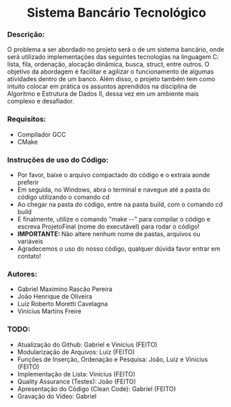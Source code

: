 <h1 align="center">Sistema Bancário Tecnológico</h1>

<h3>Descrição:</h3>
O problema a ser abordado no projeto será o de um sistema bancário, onde será utilizado implementações das seguintes tecnologias na linguagem C: lista, fila, ordenação, alocação dinâmica, busca, struct, entre outros. O objetivo da abordagem é facilitar e agilizar o funcionamento de algumas atividades dentro de um banco. Além disso, o projeto também tem como intuito colocar em prática os assuntos aprendidos na disciplina de Algoritmo e Estrutura de Dados II, dessa vez em um ambiente mais complexo e desafiador.

<h3>Requisitos:</h3>
<ul>
  <li>Compilador GCC</li>
  <li>CMake</li>
</ul>

<h3>Instruções de uso do Código:</h3>
<ul>
  <li>Por favor, baixe o arquivo compactado do código e o extraia aonde preferir</li>
  <li>Em seguida, no Windows, abra o terminal e navegue até a pasta do código utilizando o comando cd</li>
  <li>Ao chegar na pasta do código, entre na pasta build, com o comando cd build</li>
  <li>E finalmente, utilize o comando "make --" para compilar o código e escreva ProjetoFinal (nome do executável) para rodar o código!</li>
  <li><b>IMPORTANTE: </b>Não altere nenhum nome de pastas, arquivos ou variáveis</li>
  <li>Agradecemos o uso do nosso código, qualquer dúvida favor entrar em contato!</li>
</ul>

<h3>Autores:</h3> 
<ul>
  <li>Gabriel Maximino Rascão Pereira</li>
  <li>João Henrique de Oliveira</li>
  <li>Luiz Roberto Moretti Cavelagna</li>
  <li>Vinícius Martins Freire</li>
</ul>

<h3>TODO:</h3>
<ul>
  <li>Atualização do Github: Gabriel e Vinícius (FEITO)</li>
  <li>Modularização de Arquivos: Luiz (FEITO)</li>
  <li>Funções de Inserção, Ordenação e Pesquisa: João, Luiz e Vinícius (FEITO)</li>
  <li>Implementação de Lista: Vinícius (FEITO)</li>
  <li>Quality Assurance (Testes): João (FEITO)</li>
  <li>Apresentação do Código (Clean Code): Gabriel (FEITO)</li>
  <li>Gravação do Vídeo: Gabriel</li>
</ul>
